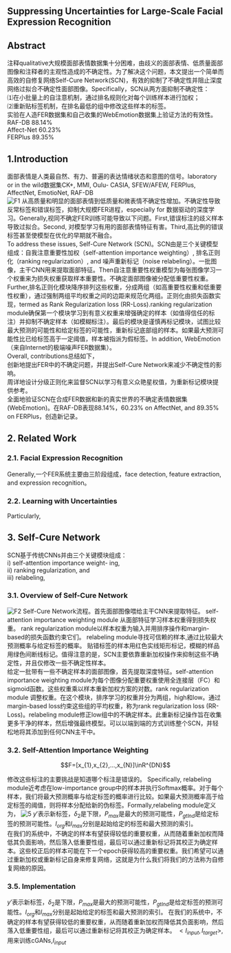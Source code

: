 
## Suppressing Uncertainties for Large-Scale Facial Expression Recognition   
## Abstract  
注释qualitative大规模面部表情数据集十分困难，由歧义的面部表情、低质量面部图像和注释者的主观性造成的不确定性。为了解决这个问题，本文提出一个简单而高效的自修复网络Self-Cure Network(SCN)，有效的抑制了不确定性并阻止深度网络过拟合不确定性面部图像。Specifically，SCN从两方面抑制不确定性：  
⑴在小批量上的自注意机制，通过排名规则化对每个训练样本进行加权；  
⑵重新贴标签机制，在排名最低的组中修改这些样本的标签。  
实验在人造FER数据集和自己收集的WebEmotion数据集上验证方法的有效性。  
RAF-DB 88.14%  
Affect-Net 60.23%   
FERPlus 89.35%  
## 1.Introduction   
面部表情是人类最自然、有力、普遍的表达情绪状态和意图的信号。laboratory or in the wild数据集CK+, MMI, Oulu- CASIA, SFEW/AFEW, FERPlus, AffectNet, EmotioNet, RAF-DB   
![F1]()
从高质量和明显的面部表情到低质量和微表情不确定性增加。不确定性导致反常标签和错误标签，抑制大规模FER进程，especially for 数据驱动的深度学习。Generally,视同不确定FER训练可能导致以下问题。First,错误标注的歧义样本导致过拟合。Second, 对模型学习有用的面部表情特征有害。Third,高比例的错误标签甚至使模型在优化的早期就不融合。  
To address these issues, Self-Cure Network (SCN)。SCN由是三个关键模型组成：自我注意重要性加权（self-attention importance weighting）, 排名正则化（ranking regularization）, and 噪声重新标记（noise relabeling）。一批图像，主干CNN用来提取面部特征。Then自注意重要性权重模型为每张图像学习一个权重来为损失权重获取样本重要性。不确定面部图像被分配低重要性权重。Further,排名正则化模块降序排列这些权重，分成两组（如高重要性权重和低重要性权重），通过强制两组平均权重之间的边距来规范化两组。正则化由损失函数实现，termed as Rank Regularization loss (RR-Loss).ranking regularization module确保第一个模块学习到有意义权重来增强确定的样本（如值得信任的标注）并抑制不确定样本（如模糊标注）。最后的模块是谨慎再标记模块，试图比较最大预测的可能性和给定标签的可能性，重新标记底部组的样本。如果最大预测可能性比已给标签高于一定阈值，样本被指派为假标签。In addition, WebEmotion（来自Internet的极端噪声FER数据集）。  
Overall, contributions总结如下，  
创新地提出FER中的不确定问题，并提出Self-Cure Network来减少不确定性的影响。  
周详地设计分级正则化来监督SCN以学习有意义众艳星权值，为重新标记模块提供参考。  
全面地验证SCN在合成FER数据和新的真实世界的不确定表情数据集(WebEmotion)。在RAF-DB表现88.14%，60.23% on AffectNet, and 89.35% on FERPlus，创造新记录。  
## 2. Related Work  
### 2.1. Facial Expression Recognition  
Generally,一个FER系统主要由三阶段组成，face detection, feature extraction, and expression recognition。  
### 2.2. Learning with Uncertainties  
Particularly,   
## 3. Self-Cure Network  
SCN基于传统CNNs并由三个关键模块组成：  
 i) self-attention importance weight- ing,   
 ii) ranking regularization, and   
 iii) relabeling,  
### 3.1. Overview of Self-Cure Network  
![F2]()
Self-Cure Network流程。首先面部图像喂给主干CNN来提取特征。
self-attention importance weighting module 从面部特征学习样本权重得到损失权重。
rank regularization module以样本权重为输入并用排序操作和margin-based的损失函数约束它们。
relabeling module寻找可信赖的样本,通过比较最大预测概率与给定标签的概率。
贴错标签的样本用红色实线矩形标记，模糊的样品用绿色间断线标记。值得注意的是，SCN主要依靠重新加权操作来抑制这些不确定性，并且仅修改一些不确定性样本。  
给定一批带有一些不确定样本的面部图像，首先提取深度特征。self-attention importance weighting module为每个图像分配重要权重使用全连接层（FC）和sigmoid函数。这些权重乘以样本重新加权方案的对数。rank regularization module 调整权重。在这个模块，排序学习的权重并分为两组，high和low。通过margin-based loss约束这些组的平均权重，称为rank regularization loss (RR-Loss)。relabeling module修正low组中的不确定样本。此重新标记操作旨在收集更多干净的样本，然后增强最终模型。可以以端到端的方式训练整个SCN，并轻松地将其添加到任何CNN主干中。  
### 3.2. Self-Attention Importance Weighting  
$$F=[x_{1},x_{2},...,x_{N}]\inR^{DN}$$
  
修改这些标注的主要挑战是知道哪个标注是错误的。
Specifically, relabeling module近考虑在low-importance  group中的样本并执行Softmax概率。对于每个样本，我们将最大预测概率与给定标签的概率进行比较。如果最大预测概率高于给定标签的阈值，则将样本分配给新的伪标签。Formally,relabeling module定义为，
![5]()
$y'$表示新标签，$\delta_{2}$是下限，$P_{max}$是最大的预测可能性，$P_{gtInd}$是给定标签的预测可能性。$l_{org}$和$l_{max}$分别是起始给定的标签和最大预测的索引。  
在我们的系统中，不确定的样本有望获得较低的重要权重，从而随着重新加权而降低其负面影响，然后落入低重要性组，最后可以通过重新标记将其校正为确定样本。这些校正后的样本可能在下一个epoch获得较高的重要权重。我们希望可以通过重新加权或重新标记自身来修复网络，这就是为什么我们将我们的方法称为自修复网络的原因。  
### 3.5. Implementation
$y'$表示新标签，$\delta_{2}$是下限，$P_{max}$是最大的预测可能性，$P_{gtInd}$是给定标签的预测可能性。$l_{org}$和$l_{max}$分别是起始给定的标签和最大预测的索引。  在我们的系统中，不确定的样本有望获得较低的重要权重，从而随着重新加权而降低其负面影响，然后落入低重要性组，最后可以通过重新标记将其校正为确定样本。
$<I_{input},I_{target}>$,用来训练cGANs,$I_{input}$

